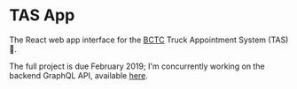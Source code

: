 # TAS App
The React web app interface for the [BCTC](http://www.bctc-lb.com/) Truck Appointment System (TAS) 🚚.

The full project is due February 2019; I'm concurrently working on the backend GraphQL API, available [here](https://github.com/j-d-b/tas-server).
